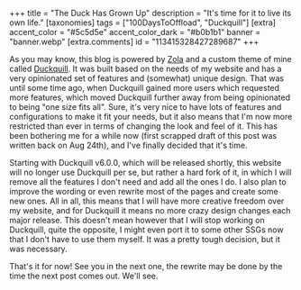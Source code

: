 +++
title = "The Duck Has Grown Up"
description = "It's time for it to live its own life."
[taxonomies]
tags = ["100DaysToOffload", "Duckquill"]
[extra]
accent_color = "#5c5d5e"
accent_color_dark = "#b0b1b1"
banner = "banner.webp"
[extra.comments]
id = "113415328427289687"
+++

As you may know, this blog is powered by [Zola](https://www.getzola.org) and a custom theme of mine called [Duckquill](https://duckquill.daudix.one). It was built based on the needs of my website and has a very opinionated set of features and (somewhat) unique design. That was until some time ago, when Duckquill gained more users which requested more features, which moved Duckquill further away from being opinionated to being "one size fits all". Sure, it's very nice to have lots of features and configurations to make it fit your needs, but it also means that I'm now more restricted than ever in terms of changing the look and feel of it. This has been bothering me for a while now (first scrapped draft of this post was written back on Aug 24th), and I've finally decided that it's time.

Starting with Duckquill v6.0.0, which will be released shortly, this website will no longer use Duckquill per se, but rather a hard fork of it, in which I will remove all the features I don't need and add all the ones I do. I also plan to improve the wording or even rewrite most of the pages and create some new ones. All in all, this means that I will have more creative freedom over my website, and for Duckquill it means no more crazy design changes each major release. This doesn't mean however that I will stop working on Duckquill, quite the opposite, I might even port it to some other SSGs now that I don't have to use them myself. It was a pretty tough decision, but it was necessary.

That's it for now! See you in the next one, the rewrite may be done by the time the next post comes out. We'll see.
